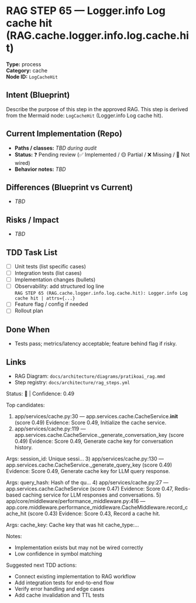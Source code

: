 # RAG STEP 65 — Logger.info Log cache hit (RAG.cache.logger.info.log.cache.hit)

**Type:** process  
**Category:** cache  
**Node ID:** `LogCacheHit`

## Intent (Blueprint)
Describe the purpose of this step in the approved RAG. This step is derived from the Mermaid node: `LogCacheHit` (Logger.info Log cache hit).

## Current Implementation (Repo)
- **Paths / classes:** _TBD during audit_
- **Status:** ❓ Pending review (✅ Implemented / 🟡 Partial / ❌ Missing / 🔌 Not wired)
- **Behavior notes:** _TBD_

## Differences (Blueprint vs Current)
- _TBD_

## Risks / Impact
- _TBD_

## TDD Task List
- [ ] Unit tests (list specific cases)
- [ ] Integration tests (list cases)
- [ ] Implementation changes (bullets)
- [ ] Observability: add structured log line  
  `RAG STEP 65 (RAG.cache.logger.info.log.cache.hit): Logger.info Log cache hit | attrs={...}`
- [ ] Feature flag / config if needed
- [ ] Rollout plan

## Done When
- Tests pass; metrics/latency acceptable; feature behind flag if risky.

## Links
- RAG Diagram: `docs/architecture/diagrams/pratikoai_rag.mmd`
- Step registry: `docs/architecture/rag_steps.yml`


<!-- AUTO-AUDIT:BEGIN -->
Status: 🔌  |  Confidence: 0.49

Top candidates:
1) app/services/cache.py:30 — app.services.cache.CacheService.__init__ (score 0.49)
   Evidence: Score 0.49, Initialize the cache service.
2) app/services/cache.py:119 — app.services.cache.CacheService._generate_conversation_key (score 0.49)
   Evidence: Score 0.49, Generate cache key for conversation history.

Args:
    session_id: Unique sessi...
3) app/services/cache.py:130 — app.services.cache.CacheService._generate_query_key (score 0.49)
   Evidence: Score 0.49, Generate cache key for LLM query response.

Args:
    query_hash: Hash of the qu...
4) app/services/cache.py:27 — app.services.cache.CacheService (score 0.47)
   Evidence: Score 0.47, Redis-based caching service for LLM responses and conversations.
5) app/core/middleware/performance_middleware.py:416 — app.core.middleware.performance_middleware.CacheMiddleware.record_cache_hit (score 0.43)
   Evidence: Score 0.43, Record a cache hit.

Args:
    cache_key: Cache key that was hit
    cache_type:...

Notes:
- Implementation exists but may not be wired correctly
- Low confidence in symbol matching

Suggested next TDD actions:
- Connect existing implementation to RAG workflow
- Add integration tests for end-to-end flow
- Verify error handling and edge cases
- Add cache invalidation and TTL tests
<!-- AUTO-AUDIT:END -->